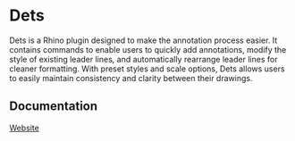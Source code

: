 # Dets

Dets is a Rhino plugin designed to make the annotation process easier. 
It contains commands to enable users to quickly add annotations, modify the style of existing leader lines, and automatically rearrange leader lines for cleaner formatting. 
With preset styles and scale options, Dets allows users to easily maintain consistency and clarity between their drawings.

## Documentation

[Website](https://detsbysoph.herokuapp.com/)
